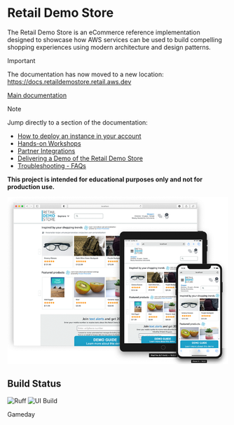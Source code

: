 
# Retail Demo Store

The Retail Demo Store is an eCommerce reference implementation designed to showcase how AWS services can be used to build compelling shopping experiences using modern architecture and design patterns.

> [!IMPORTANT]  
> The documentation has now moved to a new location: https://docs.retaildemostore.retail.aws.dev
> 
> [Main documentation](https://docs.retaildemostore.retail.aws.dev)

> [!NOTE]
> Jump directly to a section of the documentation:
>
> * [How to deploy an instance in your account ](https://docs.retaildemostore.retail.aws.dev/Deployment/getting-started/)
> * [Hands-on Workshops](https://docs.retaildemostore.retail.aws.dev/workshops/hands-on-workshops/)
> * [Partner Integrations](https://docs.retaildemostore.retail.aws.dev/partner-integrations/partner-integrations/)
> * [Delivering a Demo of the Retail Demo Store ](https://docs.retaildemostore.retail.aws.dev/Available%20Demos/)
> * [Troubleshooting - FAQs](https://docs.retaildemostore.retail.aws.dev/Deployment/troubleshooting/)


**This project is intended for educational purposes only and not for production use.**

![Retail Demo Store Home Page](./docs/assets/retaildemostore-home-devices.png)


## Build Status

![Ruff](https://github.com/aws-samples/retail-demo-store/actions/workflows/ruff.yml/badge.svg?branch=master)
![UI Build](https://github.com/aws-samples/retail-demo-store/actions/workflows/build-ui.yml/badge.svg?branch=master)

Gameday